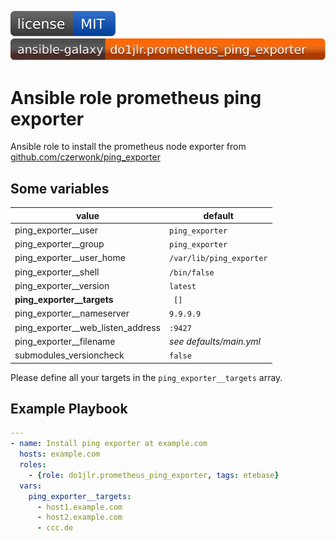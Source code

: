 [![License](https://raw.githubusercontent.com/roles-ansible/ansible_role_prometheus_ping_exporter/main/.github/license.svg)](https://github.com/roles-ansible/ansible_role_prometheus_ping_exporter/blob/main/LICENSE)
[![Galaxy](https://github.com/roles-ansible/ansible_role_prometheus_ping_exporter/raw/main/.github/galaxy.svg)](https://galaxy.ansible.com/do1jlr/prometheus_ping_exporter)

# Ansible role prometheus ping exporter
Ansible role to install the prometheus node exporter from [github.com/czerwonk/ping_exporter](https://github.com/czerwonk/ping_exporter.git)

## Some variables
| value | default |
| --- | --- |
| ping_exporter__user | ``ping_exporter`` |
| ping_exporter__group | ``ping_exporter`` |
| ping_exporter__user_home | ``/var/lib/ping_exporter`` |
| ping_exporter__shell | ``/bin/false`` |
| ping_exporter__version | ``latest`` |
| **ping_exporter__targets** | `` []`` |
| ping_exporter__nameserver | ``9.9.9.9`` |
| ping_exporter__web_listen_address | ``:9427`` |
| ping_exporter__filename | *see defaults/main.yml* |
| submodules_versioncheck | ``false`` |

Please define all your targets in the ``ping_exporter__targets`` array.

## Example Playbook
```yml
---
- name: Install ping exporter at example.com
  hosts: example.com
  roles:
    - {role: do1jlr.prometheus_ping_exporter, tags: etebase}
  vars:
    ping_exporter__targets:
      - host1.example.com
      - host2.example.com
      - ccc.de
```
